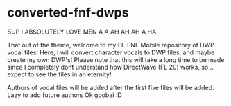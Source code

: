 # converted-fnf-dwps
SUP I ABSOLUTELY LOVE MEN A A AH AH AH A HA

That out of the theme, welcome to my FL-FNF Mobile repository of DWP vocal files! Here, I will convert character vocals to DWP files, and maybe create my own DWP's! 
Please note that this will take a long time to be made since I completely dont understand how DirectWave (FL 20) works, so... expect to see the files in an eternity!

Authors of vocal files will be added after the first five files will be added. Lazy to add future authors
Ok goobai :D
